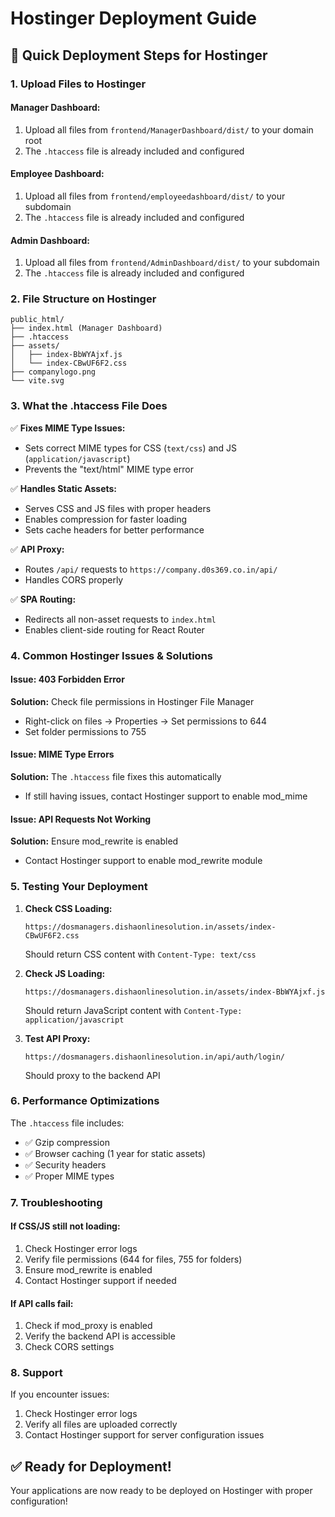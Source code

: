 # Hostinger Deployment Guide

## 🚀 Quick Deployment Steps for Hostinger

### **1. Upload Files to Hostinger**

#### **Manager Dashboard:**
1. Upload all files from `frontend/ManagerDashboard/dist/` to your domain root
2. The `.htaccess` file is already included and configured

#### **Employee Dashboard:**
1. Upload all files from `frontend/employeedashboard/dist/` to your subdomain
2. The `.htaccess` file is already included and configured

#### **Admin Dashboard:**
1. Upload all files from `frontend/AdminDashboard/dist/` to your subdomain
2. The `.htaccess` file is already included and configured

### **2. File Structure on Hostinger**

```
public_html/
├── index.html (Manager Dashboard)
├── .htaccess
├── assets/
│   ├── index-BbWYAjxf.js
│   └── index-CBwUF6F2.css
├── companylogo.png
└── vite.svg
```

### **3. What the .htaccess File Does**

✅ **Fixes MIME Type Issues:**
- Sets correct MIME types for CSS (`text/css`) and JS (`application/javascript`)
- Prevents the "text/html" MIME type error

✅ **Handles Static Assets:**
- Serves CSS and JS files with proper headers
- Enables compression for faster loading
- Sets cache headers for better performance

✅ **API Proxy:**
- Routes `/api/` requests to `https://company.d0s369.co.in/api/`
- Handles CORS properly

✅ **SPA Routing:**
- Redirects all non-asset requests to `index.html`
- Enables client-side routing for React Router

### **4. Common Hostinger Issues & Solutions**

#### **Issue: 403 Forbidden Error**
**Solution:** Check file permissions in Hostinger File Manager
- Right-click on files → Properties → Set permissions to 644
- Set folder permissions to 755

#### **Issue: MIME Type Errors**
**Solution:** The `.htaccess` file fixes this automatically
- If still having issues, contact Hostinger support to enable mod_mime

#### **Issue: API Requests Not Working**
**Solution:** Ensure mod_rewrite is enabled
- Contact Hostinger support to enable mod_rewrite module

### **5. Testing Your Deployment**

1. **Check CSS Loading:**
   ```
   https://dosmanagers.dishaonlinesolution.in/assets/index-CBwUF6F2.css
   ```
   Should return CSS content with `Content-Type: text/css`

2. **Check JS Loading:**
   ```
   https://dosmanagers.dishaonlinesolution.in/assets/index-BbWYAjxf.js
   ```
   Should return JavaScript content with `Content-Type: application/javascript`

3. **Test API Proxy:**
   ```
   https://dosmanagers.dishaonlinesolution.in/api/auth/login/
   ```
   Should proxy to the backend API

### **6. Performance Optimizations**

The `.htaccess` file includes:
- ✅ Gzip compression
- ✅ Browser caching (1 year for static assets)
- ✅ Security headers
- ✅ Proper MIME types

### **7. Troubleshooting**

#### **If CSS/JS still not loading:**
1. Check Hostinger error logs
2. Verify file permissions (644 for files, 755 for folders)
3. Ensure mod_rewrite is enabled
4. Contact Hostinger support if needed

#### **If API calls fail:**
1. Check if mod_proxy is enabled
2. Verify the backend API is accessible
3. Check CORS settings

### **8. Support**

If you encounter issues:
1. Check Hostinger error logs
2. Verify all files are uploaded correctly
3. Contact Hostinger support for server configuration issues

## ✅ Ready for Deployment!

Your applications are now ready to be deployed on Hostinger with proper configuration!
